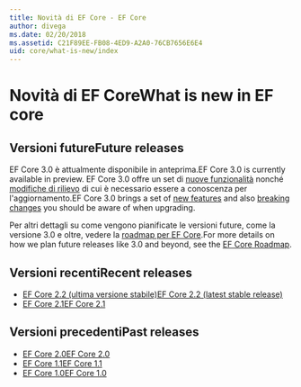 ```yaml
---
title: Novità di EF Core - EF Core
author: divega
ms.date: 02/20/2018
ms.assetid: C21F89EE-FB08-4ED9-A2A0-76CB7656E6E4
uid: core/what-is-new/index
---
```


# <a name="what-is-new-in-ef-core"></a><span data-ttu-id="64b32-102">Novità di EF Core</span><span class="sxs-lookup"><span data-stu-id="64b32-102">What is new in EF core</span></span>

## <a name="future-releases"></a><span data-ttu-id="64b32-103">Versioni future</span><span class="sxs-lookup"><span data-stu-id="64b32-103">Future releases</span></span>

<span data-ttu-id="64b32-104">EF Core 3.0 è attualmente disponibile in anteprima.</span><span class="sxs-lookup"><span data-stu-id="64b32-104">EF Core 3.0 is currently available in preview.</span></span> <span data-ttu-id="64b32-105">EF Core 3.0 offre un set di [nuove funzionalità](xref:core/what-is-new/ef-core-3.0/features) nonché [modifiche di rilievo](xref:core/what-is-new/ef-core-3.0/breaking-changes) di cui è necessario essere a conoscenza per l'aggiornamento.</span><span class="sxs-lookup"><span data-stu-id="64b32-105">EF Core 3.0 brings a set of [new features](xref:core/what-is-new/ef-core-3.0/features) and also [breaking changes](xref:core/what-is-new/ef-core-3.0/breaking-changes) you should be aware of when upgrading.</span></span>

<span data-ttu-id="64b32-106">Per altri dettagli su come vengono pianificate le versioni future, come la versione 3.0 e oltre, vedere la [roadmap per EF Core](xref:core/what-is-new/roadmap).</span><span class="sxs-lookup"><span data-stu-id="64b32-106">For more details on how we plan future releases like 3.0 and beyond, see the [EF Core Roadmap](xref:core/what-is-new/roadmap).</span></span>

## <a name="recent-releases"></a><span data-ttu-id="64b32-107">Versioni recenti</span><span class="sxs-lookup"><span data-stu-id="64b32-107">Recent releases</span></span>

- [<span data-ttu-id="64b32-108">EF Core 2.2 (ultima versione stabile)</span><span class="sxs-lookup"><span data-stu-id="64b32-108">EF Core 2.2 (latest stable release)</span></span>](xref:core/what-is-new/ef-core-2.2)
- [<span data-ttu-id="64b32-109">EF Core 2.1</span><span class="sxs-lookup"><span data-stu-id="64b32-109">EF Core 2.1</span></span>](xref:core/what-is-new/ef-core-2.1)

## <a name="past-releases"></a><span data-ttu-id="64b32-110">Versioni precedenti</span><span class="sxs-lookup"><span data-stu-id="64b32-110">Past releases</span></span>

- [<span data-ttu-id="64b32-111">EF Core 2.0</span><span class="sxs-lookup"><span data-stu-id="64b32-111">EF Core 2.0</span></span>](xref:core/what-is-new/ef-core-2.0)
- [<span data-ttu-id="64b32-112">EF Core 1.1</span><span class="sxs-lookup"><span data-stu-id="64b32-112">EF Core 1.1</span></span>](xref:core/what-is-new/ef-core-1.1)
- [<span data-ttu-id="64b32-113">EF Core 1.0</span><span class="sxs-lookup"><span data-stu-id="64b32-113">EF Core 1.0</span></span>](xref:core/what-is-new/ef-core-1.0)
